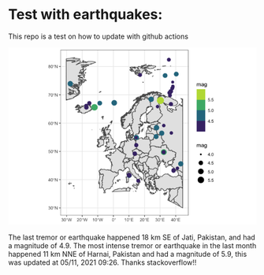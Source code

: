 <!-- README.md is generated from README.Rmd. Please edit that file -->

Test with earthquakes:
======================

This repo is a test on how to update with github actions

![](man/figures/README-unnamed-chunk-2-1.png)

The last tremor or earthquake happened 18 km SE of Jati, Pakistan, and
had a magnitude of 4.9. The most intense tremor or earthquake in the
last month happened 11 km NNE of Harnai, Pakistan and had a magnitude of
5.9, this was updated at 05/11, 2021 09:26. Thanks stackoverflow!!
